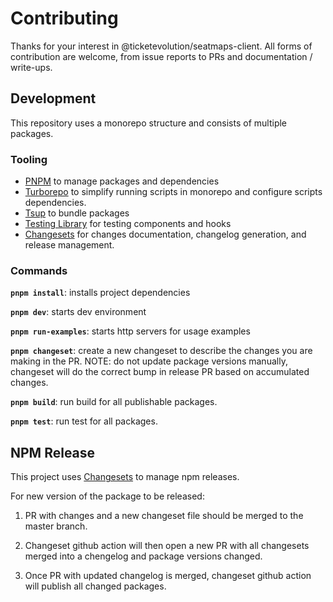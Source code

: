 # Contributing

Thanks for your interest in @ticketevolution/seatmaps-client. All forms of contribution are
welcome, from issue reports to PRs and documentation / write-ups.

## Development

This repository uses a monorepo structure and consists of multiple packages.

### Tooling

- [PNPM](https://pnpm.io/) to manage packages and dependencies
- [Turborepo](https://turbo.build/) to simplify running scripts in monorepo and configure scripts dependencies.
- [Tsup](https://tsup.egoist.dev/) to bundle packages
- [Testing Library](https://testing-library.com/) for testing components and
  hooks
- [Changesets](https://github.com/atlassian/changesets) for changes
  documentation, changelog generation, and release management.

### Commands

**`pnpm install`**: installs project dependencies

**`pnpm dev`**: starts dev environment

**`pnpm run-examples`**: starts http servers for usage examples

**`pnpm changeset`**: create a new changeset to describe the changes you are making in the PR. NOTE: do not update package versions manually, changeset will do the correct bump in release PR based on accumulated changes.

**`pnpm build`**: run build for all publishable packages.

**`pnpm test`**: run test for all packages.

## NPM Release

This project uses [Changesets](https://github.com/atlassian/changesets) to manage npm releases.

For new version of the package to be released:

1. PR with changes and a new changeset file should be merged to the master branch.

2. Changeset github action will then open a new PR with all changesets merged into a chengelog and package versions changed.

3. Once PR with updated changelog is merged, changeset github action will publish all changed packages.

